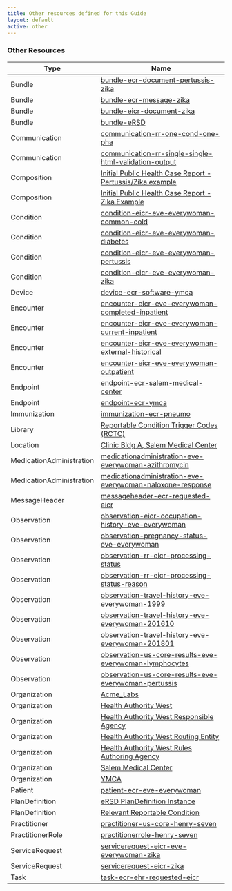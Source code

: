 ```yaml
---
title: Other resources defined for this Guide
layout: default
active: other
---
```


<!-- { :.no_toc } -->

<!-- TOC  the css styling for this is \pages\assets\css\project.css under 'markdown-toc'-->

<!-- * Do not remove this line (it will not be displayed)
{:toc} -->

<!-- end TOC -->

### Other Resources

<table>
<thead>
<tr>
<th>Type</th>
<th>Name</th>
</tr>
</thead>
<tbody>
<tr>
<td>Bundle</td>
<td><a href="Bundle-bundle-ecr-document-pertussis-zika.html">bundle-ecr-document-pertussis-zika</a></td>
</tr>
<tr>
<td>Bundle</td>
<td><a href="Bundle-bundle-ecr-message-zika.html">bundle-ecr-message-zika</a></td>
</tr>
<tr>
<td>Bundle</td>
<td><a href="Bundle-bundle-eicr-document-zika.html">bundle-eicr-document-zika</a></td>
</tr>
<tr>
<td>Bundle</td>
<td><a href="Bundle-bundle-eRSD.html">bundle-eRSD</a></td>
</tr>
<tr>
<td>Communication</td>
<td><a href="Communication-communication-rr-one-cond-one-pha.html">communication-rr-one-cond-one-pha</a></td>
</tr>
<tr>
<td>Communication</td>
<td><a href="Communication-communication-rr-single-single-html-validation-output.html">communication-rr-single-single-html-validation-output</a></td>
</tr>
<tr>
<td>Composition</td>
<td><a href="Composition-composition-eicr-pertussis-zika.html">Initial Public Health Case Report - Pertussis/Zika example</a></td>
</tr>
<tr>
<td>Composition</td>
<td><a href="Composition-composition-eicr-zika.html">Initial Public Health Case Report - Zika Example</a></td>
</tr>
<tr>
<td>Condition</td>
<td><a href="Condition-condition-eicr-eve-everywoman-common-cold.html">condition-eicr-eve-everywoman-common-cold</a></td>
</tr>
<tr>
<td>Condition</td>
<td><a href="Condition-condition-eicr-eve-everywoman-diabetes.html">condition-eicr-eve-everywoman-diabetes</a></td>
</tr>
<tr>
<td>Condition</td>
<td><a href="Condition-condition-eicr-eve-everywoman-pertussis.html">condition-eicr-eve-everywoman-pertussis</a></td>
</tr>
<tr>
<td>Condition</td>
<td><a href="Condition-condition-eicr-eve-everywoman-zika.html">condition-eicr-eve-everywoman-zika</a></td>
</tr>
<tr>
<td>Device</td>
<td><a href="Device-device-ecr-software-ymca.html">device-ecr-software-ymca</a></td>
</tr>
<tr>
<td>Encounter</td>
<td><a href="Encounter-encounter-eicr-eve-everywoman-completed-inpatient.html">encounter-eicr-eve-everywoman-completed-inpatient</a></td>
</tr>
<tr>
<td>Encounter</td>
<td><a href="Encounter-encounter-eicr-eve-everywoman-current-inpatient.html">encounter-eicr-eve-everywoman-current-inpatient</a></td>
</tr>
<tr>
<td>Encounter</td>
<td><a href="Encounter-encounter-eicr-eve-everywoman-external-historical.html">encounter-eicr-eve-everywoman-external-historical</a></td>
</tr>
<tr>
<td>Encounter</td>
<td><a href="Encounter-encounter-eicr-eve-everywoman-outpatient.html">encounter-eicr-eve-everywoman-outpatient</a></td>
</tr>
<tr>
<td>Endpoint</td>
<td><a href="Endpoint-endpoint-ecr-salem-medical-center.html">endpoint-ecr-salem-medical-center</a></td>
</tr>
<tr>
<td>Endpoint</td>
<td><a href="Endpoint-endpoint-ecr-ymca.html">endpoint-ecr-ymca</a></td>
</tr>
<tr>
<td>Immunization</td>
<td><a href="Immunization-immunization-ecr-pneumo.html">immunization-ecr-pneumo</a></td>
</tr>
<tr>
<td>Library</td>
<td><a href="Library-library-rctc.html">Reportable Condition Trigger Codes (RCTC)</a></td>
</tr>
<tr>
<td>Location</td>
<td><a href="Location-location-ecr-salem-medical-center.html">Clinic Bldg A, Salem Medical Center</a></td>
</tr>
<tr>
<td>MedicationAdministration</td>
<td><a href="MedicationAdministration-medicationadministration-eve-everywoman-azithromycin.html">medicationadministration-eve-everywoman-azithromycin</a></td>
</tr>
<tr>
<td>MedicationAdministration</td>
<td><a href="MedicationAdministration-medicationadministration-eve-everywoman-naloxone-response.html">medicationadministration-eve-everywoman-naloxone-response</a></td>
</tr>
<tr>
<td>MessageHeader</td>
<td><a href="MessageHeader-messageheader-ecr-requested-eicr.html">messageheader-ecr-requested-eicr</a></td>
</tr>
<tr>
<td>Observation</td>
<td><a href="Observation-observation-eicr-occupation-history-eve-everywoman.html">observation-eicr-occupation-history-eve-everywoman</a></td>
</tr>
<tr>
<td>Observation</td>
<td><a href="Observation-observation-pregnancy-status-eve-everywoman.html">observation-pregnancy-status-eve-everywoman</a></td>
</tr>
<tr>
<td>Observation</td>
<td><a href="Observation-observation-rr-eicr-processing-status.html">observation-rr-eicr-processing-status</a></td>
</tr>
<tr>
<td>Observation</td>
<td><a href="Observation-observation-rr-eicr-processing-status-reason.html">observation-rr-eicr-processing-status-reason</a></td>
</tr>
<tr>
<td>Observation</td>
<td><a href="Observation-observation-travel-history-eve-everywoman-1999.html">observation-travel-history-eve-everywoman-1999</a></td>
</tr>
<tr>
<td>Observation</td>
<td><a href="Observation-observation-travel-history-eve-everywoman-201610.html">observation-travel-history-eve-everywoman-201610</a></td>
</tr>
<tr>
<td>Observation</td>
<td><a href="Observation-observation-travel-history-eve-everywoman-201801.html">observation-travel-history-eve-everywoman-201801</a></td>
</tr>
<tr>
<td>Observation</td>
<td><a href="Observation-observation-us-core-results-eve-everywoman-lymphocytes.html">observation-us-core-results-eve-everywoman-lymphocytes</a></td>
</tr>
<tr>
<td>Observation</td>
<td><a href="Observation-observation-us-core-results-eve-everywoman-pertussis.html">observation-us-core-results-eve-everywoman-pertussis</a></td>
</tr>
<tr>
<td>Organization</td>
<td><a href="Organization-organization-ecr-acme-laboratory.html">Acme_Labs</a></td>
</tr>
<tr>
<td>Organization</td>
<td><a href="Organization-organization-ecr-health-authority-west.html">Health Authority West</a></td>
</tr>
<tr>
<td>Organization</td>
<td><a href="Organization-organization-rr-responsible-agency-haw.html">Health Authority West Responsible Agency</a></td>
</tr>
<tr>
<td>Organization</td>
<td><a href="Organization-organization-rr-routing-entity-haw.html">Health Authority West Routing Entity</a></td>
</tr>
<tr>
<td>Organization</td>
<td><a href="Organization-organization-rr-rules-authoring-agency-haw.html">Health Authority West Rules Authoring Agency</a></td>
</tr>
<tr>
<td>Organization</td>
<td><a href="Organization-organization-ecr-salem-medical-center.html">Salem Medical Center</a></td>
</tr>
<tr>
<td>Organization</td>
<td><a href="Organization-organization-ecr-ymca-center.html">YMCA</a></td>
</tr>
<tr>
<td>Patient</td>
<td><a href="Patient-patient-ecr-eve-everywoman.html">patient-ecr-eve-everywoman</a></td>
</tr>
<tr>
<td>PlanDefinition</td>
<td><a href="PlanDefinition-plandefinition-ersd-instance.html">eRSD PlanDefinition Instance</a></td>
</tr>
<tr>
<td>PlanDefinition</td>
<td><a href="PlanDefinition-plandefinition-rr-relevant-reportable-condition.html">Relevant Reportable Condition</a></td>
</tr>
<tr>
<td>Practitioner</td>
<td><a href="Practitioner-practitioner-us-core-henry-seven.html">practitioner-us-core-henry-seven</a></td>
</tr>
<tr>
<td>PractitionerRole</td>
<td><a href="PractitionerRole-practitionerrole-henry-seven.html">practitionerrole-henry-seven</a></td>
</tr>
<tr>
<td>ServiceRequest</td>
<td><a href="ServiceRequest-servicerequest-eicr-eve-everywoman-zika.html">servicerequest-eicr-eve-everywoman-zika</a></td>
</tr>
<tr>
<td>ServiceRequest</td>
<td><a href="ServiceRequest-servicerequest-eicr-zika.html">servicerequest-eicr-zika</a></td>
</tr>
<tr>
<td>Task</td>
<td><a href="Task-task-ecr-ehr-requested-eicr.html">task-ecr-ehr-requested-eicr</a></td>
</tr>
</tbody>
</table>
